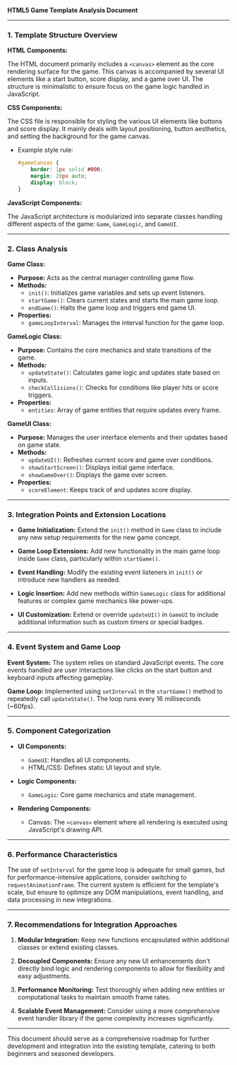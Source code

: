 **HTML5 Game Template Analysis Document**

---

### 1. Template Structure Overview

**HTML Components:**

The HTML document primarily includes a `<canvas>` element as the core rendering surface for the game. This canvas is accompanied by several UI elements like a start button, score display, and a game over UI. The structure is minimalistic to ensure focus on the game logic handled in JavaScript.

**CSS Components:**

The CSS file is responsible for styling the various UI elements like buttons and score display. It mainly deals with layout positioning, button aesthetics, and setting the background for the game canvas.

- Example style rule:
  ```css
  #gameCanvas {
      border: 1px solid #000;
      margin: 20px auto;
      display: block;
  }
  ```

**JavaScript Components:**

The JavaScript architecture is modularized into separate classes handling different aspects of the game: `Game`, `GameLogic`, and `GameUI`.

---

### 2. Class Analysis

**Game Class:**
- **Purpose:** Acts as the central manager controlling game flow.
- **Methods:**
  - `init()`: Initializes game variables and sets up event listeners.
  - `startGame()`: Clears current states and starts the main game loop.
  - `endGame()`: Halts the game loop and triggers end game UI.
- **Properties:**
  - `gameLoopInterval`: Manages the interval function for the game loop.

**GameLogic Class:**
- **Purpose:** Contains the core mechanics and state transitions of the game.
- **Methods:**
  - `updateState()`: Calculates game logic and updates state based on inputs.
  - `checkCollisions()`: Checks for conditions like player hits or score triggers.
- **Properties:**
  - `entities`: Array of game entities that require updates every frame.

**GameUI Class:**
- **Purpose:** Manages the user interface elements and their updates based on game state.
- **Methods:**
  - `updateUI()`: Refreshes current score and game over conditions.
  - `showStartScreen()`: Displays initial game interface.
  - `showGameOver()`: Displays the game over screen.
- **Properties:**
  - `scoreElement`: Keeps track of and updates score display.

---

### 3. Integration Points and Extension Locations

- **Game Initialization:**
  Extend the `init()` method in `Game` class to include any new setup requirements for the new game concept.

- **Game Loop Extensions:**
  Add new functionality in the main game loop inside `Game` class, particularly within `startGame()`.

- **Event Handling:**
  Modify the existing event listeners in `init()` or introduce new handlers as needed.

- **Logic Insertion:**
  Add new methods within `GameLogic` class for additional features or complex game mechanics like power-ups.

- **UI Customization:**
  Extend or override `updateUI()` in `GameUI` to include additional information such as custom timers or special badges.

---

### 4. Event System and Game Loop

**Event System:**
The system relies on standard JavaScript events. The core events handled are user interactions like clicks on the start button and keyboard inputs affecting gameplay.

**Game Loop:**
Implemented using `setInterval` in the `startGame()` method to repeatedly call `updateState()`. The loop runs every 16 milliseconds (~60fps).

---

### 5. Component Categorization

- **UI Components:**
  - `GameUI`: Handles all UI components.
  - HTML/CSS: Defines static UI layout and style.

- **Logic Components:**
  - `GameLogic`: Core game mechanics and state management.

- **Rendering Components:**
  - Canvas: The `<canvas>` element where all rendering is executed using JavaScript's drawing API.

---

### 6. Performance Characteristics

The use of `setInterval` for the game loop is adequate for small games, but for performance-intensive applications, consider switching to `requestAnimationFrame`. The current system is efficient for the template's scale, but ensure to optimize any DOM manipulations, event handling, and data processing in new integrations.

---

### 7. Recommendations for Integration Approaches

1. **Modular Integration:**
   Keep new functions encapsulated within additional classes or extend existing classes.

2. **Decoupled Components:**
   Ensure any new UI enhancements don't directly bind logic and rendering components to allow for flexibility and easy adjustments.

3. **Performance Monitoring:**
   Test thoroughly when adding new entities or computational tasks to maintain smooth frame rates.

4. **Scalable Event Management:**
   Consider using a more comprehensive event handler library if the game complexity increases significantly.

---

This document should serve as a comprehensive roadmap for further development and integration into the existing template, catering to both beginners and seasoned developers.